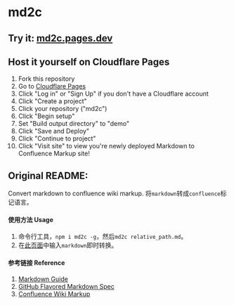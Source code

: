 # md2c

## Try it: [md2c.pages.dev](https://md2c.pages.dev/)

## Host it yourself on Cloudflare Pages
1. Fork this repository
2. Go to [Cloudflare Pages](https://pages.cloudflare.com/)
3. Click "Log in" or "Sign Up" if you don't have a Cloudflare account
4. Click "Create a project"
5. Click your repository ("md2c")
6. Click "Begin setup"
7. Set "Build output directory" to "demo"
8. Click "Save and Deploy"
9. Click "Continue to project"
10. Click "Visit site" to view you're newly deployed Markdown to Confluence Markup site!

## Original README:

Convert markdown to confluence wiki markup.
将`markdown`转成`confluence`标记语言。

#### 使用方法 Usage
1. 命令行工具，`npm i md2c -g`，然后`md2c relative_path.md`。
2. 在[此页面](https://lichangwei.github.io/md2c/index.html)中输入`markdown`即时转换。

#### 参考链接 Reference
1. [Markdown Guide](https://www.markdownguide.org/)
2. [GitHub Flavored Markdown Spec](https://github.github.com/gfm/#html-blocks)
3. [Confluence Wiki Markup](https://confluence.atlassian.com/display/CONF42/Confluence+Wiki+Markup)
